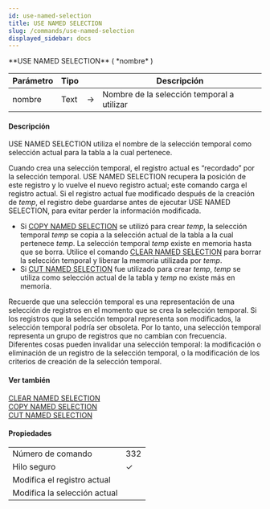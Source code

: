 ```yaml
---
id: use-named-selection
title: USE NAMED SELECTION
slug: /commands/use-named-selection
displayed_sidebar: docs
---
```


<!--REF #_command_.USE NAMED SELECTION.Syntax-->**USE NAMED SELECTION** ( *nombre* )<!-- END REF-->
<!--REF #_command_.USE NAMED SELECTION.Params-->
| Parámetro | Tipo |  | Descripción |
| --- | --- | --- | --- |
| nombre | Text | &#8594;  | Nombre de la selección temporal a utilizar |

<!-- END REF-->

#### Descripción 

<!--REF #_command_.USE NAMED SELECTION.Summary-->USE NAMED SELECTION utiliza el nombre de la selección temporal como selección actual para la tabla a la cual pertenece.<!-- END REF-->

Cuando crea una selección temporal, el registro actual es “recordado” por la selección temporal. USE NAMED SELECTION recupera la posición de este registro y lo vuelve el nuevo registro actual; este comando carga el registro actual. Si el registro actual fue modificado después de la creación de *temp*, el registro debe guardarse antes de ejecutar USE NAMED SELECTION, para evitar perder la información modificada.

* Si [COPY NAMED SELECTION](copy-named-selection.md "COPY NAMED SELECTION") se utilizó para crear *temp*, la selección temporal *temp* se copia a la selección actual de la tabla a la cual pertenece *temp*. La selección temporal *temp* existe en memoria hasta que se borra. Utilice el comando [CLEAR NAMED SELECTION](clear-named-selection.md "CLEAR NAMED SELECTION") para borrar la selección temporal y liberar la memoria utilizada por *temp*.
* Si [CUT NAMED SELECTION](cut-named-selection.md "CUT NAMED SELECTION") fue utilizado para crear *temp*, *temp* se utiliza como selección actual de la tabla y *temp* no existe más en memoria.

Recuerde que una selección temporal es una representación de una selección de registros en el momento que se crea la selección temporal. Si los registros que la selección temporal representa son modificados, la selección temporal podría ser obsoleta. Por lo tanto, una selección temporal representa un grupo de registros que no cambian con frecuencia. Diferentes cosas pueden invalidar una selección temporal: la modificación o eliminación de un registro de la selección temporal, o la modificación de los criterios de creación de la selección temporal.

#### Ver también 

[CLEAR NAMED SELECTION](clear-named-selection.md)  
[COPY NAMED SELECTION](copy-named-selection.md)  
[CUT NAMED SELECTION](cut-named-selection.md)  

#### Propiedades

|  |  |
| --- | --- |
| Número de comando | 332 |
| Hilo seguro | &check; |
| Modifica el registro actual ||
| Modifica la selección actual ||


